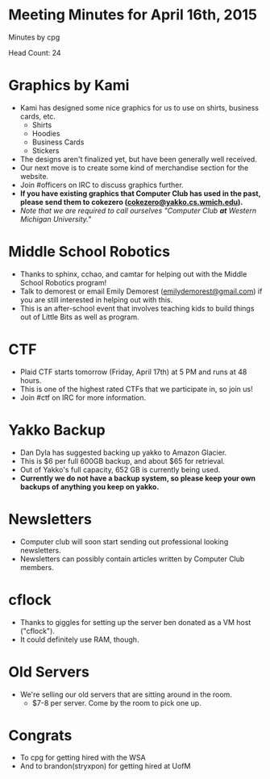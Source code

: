 # Meeting Minutes for April 16th, 2015 

Minutes by cpg

Head Count: 24

# Graphics by Kami
- Kami has designed some nice graphics for us to use on shirts, business cards, etc.
  - Shirts
  - Hoodies
  - Business Cards
  - Stickers
- The designs aren't finalized yet, but have been generally well received.
- Our next move is to create some kind of merchandise section for the website.
- Join #officers on IRC to discuss graphics further.
- **If you have existing graphics that Computer Club has used in the past, please send them to cokezero (cokezero@yakko.cs.wmich.edu).**
- *Note that we are required to call ourselves "Computer Club **at** Western Michigan University."* 

# Middle School Robotics 
- Thanks to sphinx, cchao, and camtar for helping out with the Middle School Robotics program!
- Talk to demorest or email Emily Demorest (emilydemorest@gmail.com) if you are still interested in helping out with this.
- This is an after-school event that involves teaching kids to build things out of Little Bits as well as program.

# CTF
- Plaid CTF starts tomorrow (Friday, April 17th) at 5 PM and runs at 48 hours.
- This is one of the highest rated CTFs that we participate in, so join us!
- Join #ctf on IRC for more information.

# Yakko Backup
- Dan Dyla has suggested backing up yakko to Amazon Glacier.
- This is $6 per full 600GB backup, and about $65 for retrieval.
- Out of Yakko's full capacity, 652 GB is currently being used.
- **Currently we do not have a backup system, so please keep your own backups of anything you keep on yakko.**

# Newsletters
- Computer club will soon start sending out professional looking newsletters.
- Newsletters can possibly contain articles written by Computer Club members.

# cflock
- Thanks to giggles for setting up the server ben donated as a VM host ("cflock").
- It could definitely use RAM, though.

# Old Servers
- We're selling our old servers that are sitting around in the room.
  - $7-8 per server. Come by the room to pick one up.

# Congrats
- To cpg for getting hired with the WSA
- And to brandon(stryxpon) for getting hired at UofM
